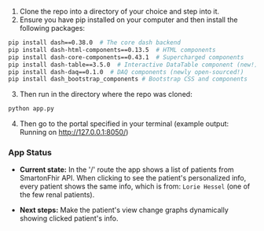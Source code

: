 1. Clone the repo into a directory of your choice and step into it.
2. Ensure you have pip installed on your computer and then install the following packages:

```bash
pip install dash==0.38.0  # The core dash backend
pip install dash-html-components==0.13.5  # HTML components
pip install dash-core-components==0.43.1  # Supercharged components
pip install dash-table==3.5.0  # Interactive DataTable component (new!)
pip install dash-daq==0.1.0  # DAQ components (newly open-sourced!)
pip install dash_bootstrap_components # Bootstrap CSS and components
```


3. Then run in the directory where the repo was cloned: 

```bash
python app.py
```

4. Then go to the portal specified in your terminal (example output: Running on http://127.0.0.1:8050/)

### App Status

- **Current state:** In the '/' route the app shows a list of patients from
  SmartonFhir API. When clicking to see the patient's personalized info, every
  patient shows the same info, which is from: `Lorie Hessel` (one of the few
  renal patients).

- **Next steps:** Make the patient's view change graphs dynamically showing
  clicked patient's info. 